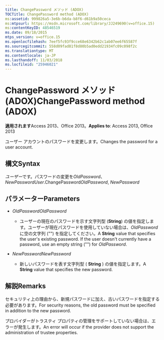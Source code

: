 ```yaml
---
title: ChangePassword メソッド (ADOX)
TOCTitle: ChangePassword method (ADOX)
ms:assetid: 999826a5-3e6b-b6da-b8f6-d61b9a50ceca
ms:mtpsurl: https://msdn.microsoft.com/library/JJ249690(v=office.15)
ms:contentKeyID: 48546519
ms.date: 09/18/2015
mtps_version: v=office.15
ms.openlocfilehash: 7eef5fc93f9cce68e6342b62c1ab07ee6f65587f
ms.sourcegitcommit: 558d09fad81f8d80b5ad0edd21934fc09c098f2c
ms.translationtype: MT
ms.contentlocale: ja-JP
ms.lasthandoff: 11/03/2018
ms.locfileid: "25946021"
---
```

# <a name="changepassword-method-adox"></a><span data-ttu-id="56f4c-102">ChangePassword メソッド (ADOX)</span><span class="sxs-lookup"><span data-stu-id="56f4c-102">ChangePassword method (ADOX)</span></span>


<span data-ttu-id="56f4c-103">**適用されます**Access 2013、Office 2013。</span><span class="sxs-lookup"><span data-stu-id="56f4c-103">**Applies to**: Access 2013, Office 2013</span></span>



<span data-ttu-id="56f4c-104">ユーザー アカウントのパスワードを変更します。</span><span class="sxs-lookup"><span data-stu-id="56f4c-104">Changes the password for a user account.</span></span>

## <a name="syntax"></a><span data-ttu-id="56f4c-105">構文</span><span class="sxs-lookup"><span data-stu-id="56f4c-105">Syntax</span></span>

<span data-ttu-id="56f4c-106">*ユーザー*です。パスワードの変更を*OldPassword*、 *NewPassword*</span><span class="sxs-lookup"><span data-stu-id="56f4c-106">*User*.ChangePassword*OldPassword*, *NewPassword*</span></span>

## <a name="parameters"></a><span data-ttu-id="56f4c-107">パラメーター</span><span class="sxs-lookup"><span data-stu-id="56f4c-107">Parameters</span></span>

- <span data-ttu-id="56f4c-108">*OldPassword*</span><span class="sxs-lookup"><span data-stu-id="56f4c-108">*OldPassword*</span></span>

  - <span data-ttu-id="56f4c-p101">ユーザーの現在のパスワードを示す文字列型 (**String**) の値を指定します。ユーザーが現在パスワードを使用していない場合は、*OldPassword* に空の文字列 ("") を指定してください。</span><span class="sxs-lookup"><span data-stu-id="56f4c-p101">A **String** value that specifies the user's existing password. If the user doesn't currently have a password, use an empty string ("") for *OldPassword*.</span></span>

- <span data-ttu-id="56f4c-111">*NewPassword*</span><span class="sxs-lookup"><span data-stu-id="56f4c-111">*NewPassword*</span></span>

  - <span data-ttu-id="56f4c-112">新しいパスワードを表す文字列型 ( **String** ) の値を指定します。</span><span class="sxs-lookup"><span data-stu-id="56f4c-112">A **String** value that specifies the new password.</span></span>

## <a name="remarks"></a><span data-ttu-id="56f4c-113">解説</span><span class="sxs-lookup"><span data-stu-id="56f4c-113">Remarks</span></span>

<span data-ttu-id="56f4c-114">セキュリティ上の理由から、新規パスワードに加え、古いパスワードを指定する必要があります。</span><span class="sxs-lookup"><span data-stu-id="56f4c-114">For security reasons, the old password must be specified in addition to the new password.</span></span>

<span data-ttu-id="56f4c-115">プロバイダーがトラスティ プロパティの管理をサポートしていない場合は、エラーが発生します。</span><span class="sxs-lookup"><span data-stu-id="56f4c-115">An error will occur if the provider does not support the administration of trustee properties.</span></span>

